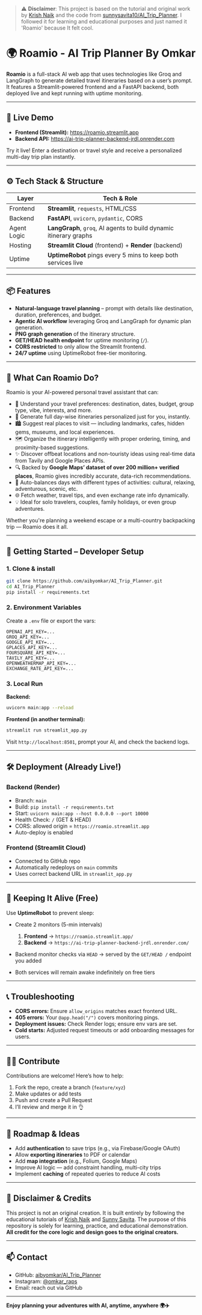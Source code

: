 > ⚠️ **Disclaimer**: This project is based on the tutorial and original work by [Krish Naik](https://www.youtube.com/@KrishNaik) and the code from [sunnysavita10/AI_Trip_Planner](https://github.com/sunnysavita10/AI_Trip_Planner). I followed it for learning and educational purposes and just named it 'Roamio' because It felt cool.

# 🌍 Roamio - AI Trip Planner By Omkar

**Roamio** is a full-stack AI web app that uses technologies like Groq and LangGraph to generate detailed travel itineraries based on a user’s prompt. It features a Streamlit-powered frontend and a FastAPI backend, both deployed live and kept running with uptime monitoring.

---

## 🔗 Live Demo

- **Frontend (Streamlit):** https://roamio.streamlit.app  
- **Backend API:** https://ai-trip-planner-backend-jrdl.onrender.com  

Try it live! Enter a destination or travel style and receive a personalized multi-day trip plan instantly.

---

## ⚙️ Tech Stack & Structure

| Layer      | Tech & Role |
|------------|-------------|
| Frontend   | **Streamlit**, `requests`, HTML/CSS |
| Backend    | **FastAPI**, `uvicorn`, `pydantic`, CORS |
| Agent Logic| **LangGraph**, `groq`, AI agents to build dynamic itinerary graphs |
| Hosting    | **Streamlit Cloud** (frontend) + **Render** (backend) |
| Uptime     | **UptimeRobot** pings every 5 mins to keep both services live |

---

## 📦 Features

- **Natural-language travel planning** – prompt with details like destination, duration, preferences, and budget.
- **Agentic AI workflow** leveraging Groq and LangGraph for dynamic plan generation.
- **PNG graph generation** of the itinerary structure.
- **GET/HEAD health endpoint** for uptime monitoring (`/`).
- **CORS restricted** to only allow the Streamlit frontend.
- **24/7 uptime** using UptimeRobot free-tier monitoring.

---

## 🧠 What Can Roamio Do?

Roamio is your AI-powered personal travel assistant that can:

- 🧳 Understand your travel preferences: destination, dates, budget, group type, vibe, interests, and more.
- 🧭 Generate full day-wise itineraries personalized just for you, instantly.
- 🏙️ Suggest real places to visit — including landmarks, cafes, hidden gems, museums, and local experiences.
- 🗺️ Organize the itinerary intelligently with proper ordering, timing, and proximity-based suggestions.
- ✨ Discover offbeat locations and non-touristy ideas using real-time data from Tavily and Google Places APIs.
- 🔍 Backed by **Google Maps’ dataset of over 200 million+ verified places**, Roamio gives incredibly accurate, data-rich recommendations.
- 📆 Auto-balances days with different types of activities: cultural, relaxing, adventurous, scenic, etc.
- 🌐 Fetch weather, travel tips, and even exchange rate info dynamically.
- 💡 Ideal for solo travelers, couples, family holidays, or even group adventures.

Whether you're planning a weekend escape or a multi-country backpacking trip — Roamio does it all.

---

## 🚀 Getting Started – Developer Setup

### 1. Clone & install

```bash
git clone https://github.com/aibyomkar/AI_Trip_Planner.git
cd AI_Trip_Planner
pip install -r requirements.txt
````

### 2. Environment Variables

Create a `.env` file or export the vars:

```text
OPENAI_API_KEY=...
GROQ_API_KEY=...
GOOGLE_API_KEY=...
GPLACES_API_KEY=...
FOURSQUARE_API_KEY=...
TAVILY_API_KEY=...
OPENWEATHERMAP_API_KEY=...
EXCHANGE_RATE_API_KEY=...
```

### 3. Local Run

**Backend:**

```bash
uvicorn main:app --reload
```

**Frontend (in another terminal):**

```bash
streamlit run streamlit_app.py
```

Visit `http://localhost:8501`, prompt your AI, and check the backend logs.

---

## 🛠 Deployment (Already Live!)

### Backend (Render)

* Branch: `main`
* Build: `pip install -r requirements.txt`
* Start: `uvicorn main:app --host 0.0.0.0 --port 10000`
* Health Check: `/` (GET & HEAD)
* CORS: allowed origin = `https://roamio.streamlit.app`
* Auto-deploy is enabled

### Frontend (Streamlit Cloud)

* Connected to GitHub repo
* Automatically redeploys on `main` commits
* Uses correct backend URL in `streamlit_app.py`

---

## 🔐 Keeping It Alive (Free)

Use **UptimeRobot** to prevent sleep:

* Create 2 monitors (5-min intervals)

  1. **Frontend** → `https://roamio.streamlit.app/`
  2. **Backend** → `https://ai-trip-planner-backend-jrdl.onrender.com/`
* Backend monitor checks via `HEAD` → served by the `GET/HEAD /` endpoint you added
* Both services will remain awake indefinitely on free tiers

---

## 📞 Troubleshooting

* **CORS errors:** Ensure `allow_origins` matches exact frontend URL.
* **405 errors:** Your `@app.head("/")` covers monitoring pings.
* **Deployment issues:** Check Render logs; ensure env vars are set.
* **Cold starts:** Adjusted request timeouts or add onboarding messages for users.

---

## 🧑‍💻 Contribute

Contributions are welcome! Here’s how to help:

1. Fork the repo, create a branch (`feature/xyz`)
2. Make updates or add tests
3. Push and create a Pull Request
4. I’ll review and merge it in 👌

---

## 🌟 Roadmap & Ideas

* Add **authentication** to save trips (e.g., via Firebase/Google OAuth)
* Allow **exporting itineraries** to PDF or calendar
* Add **map integration** (e.g., Folium, Google Maps)
* Improve AI logic — add constraint handling, multi-city trips
* Implement **caching** of repeated queries to reduce AI costs

---

## 📄 Disclaimer & Credits

This project is not an original creation. It is built entirely by following the educational tutorials of [Krish Naik](https://www.youtube.com/c/KrishNaik) and [Sunny Savita](https://github.com/sunnysavita10/AI_Trip_Planner).
The purpose of this repository is solely for learning, practice, and educational demonstration.
**All credit for the core logic and design goes to the original creators.**

---

## 📫 Contact

* GitHub: [aibyomkar/AI\_Trip\_Planner](https://github.com/aibyomkar/AI_Trip_Planner)
* Instagram: [@omkar\_raps](https://www.instagram.com/omkar_raps?igsh=MWN5cHVuZDV3MjZ4NA%3D%3D&utm_source=qr)
* Email: reach out via GitHub

---

**Enjoy planning your adventures with AI, anytime, anywhere 🌍✈️**